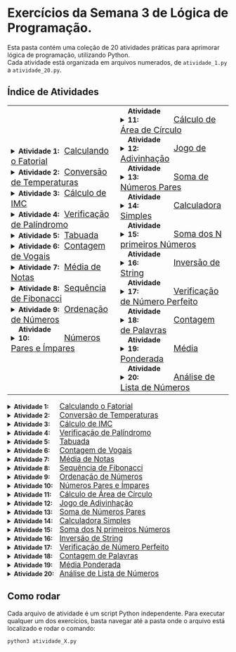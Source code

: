 # Exercícios da Semana 3 de Lógica de Programação.

Esta pasta contém uma coleção de 20 atividades práticas para aprimorar lógica de programação, utilizando Python.  
Cada atividade está organizada em arquivos numerados, de `atividade_1.py` a `atividade_20.py`.

## Índice de Atividades

<table class="activity-table">
  <tr>
    <td class="activity-column">
      <details>
        <summary>
          <strong style="display: inline-block; width: 100px;">Atividade 1:</strong>
          <a href="./atividade_1.py" style="font-size: 1.2em;"> 
            Calculando o Fatorial
          </a>
        </summary>
        <p style="margin-left: 26px; font-size: 1.2em;">Descrição:&nbsp;&nbsp;&nbsp;Escreva um programa que peça um número inteiro ao usuário e calcule o fatorial desse número.</p>
      </details>
      <details>
        <summary>
          <strong style="display: inline-block; width: 100px;">Atividade 2:</strong>
          <a href="./atividade_2.py" style="font-size: 1.2em;"> 
            Conversão de Temperaturas
          </a>
        </summary>
        <p style="margin-left: 26px; font-size: 1.2em;">Descrição:&nbsp;&nbsp;&nbsp; Crie um programa que converta uma temperatura dada em Celsius para Fahrenheit e Kelvin.</p>
      </details>
      <details>
        <summary>
          <strong style="display: inline-block; width: 100px;">Atividade 3:</strong>
          <a href="./atividade_3.py" style="font-size: 1.2em;"> 
            Cálculo de IMC
          </a>
        </summary>
        <p style="margin-left: 26px; font-size: 1.2em;">Descrição:&nbsp;&nbsp;&nbsp; Escreva um programa que peça o peso e a altura de uma pessoa e calcule seu Índice de Massa Corporal IMC</p>
      </details>
      <details>
        <summary>
          <strong style="display: inline-block; width: 100px;">Atividade 4:</strong>
          <a href="./atividade_4.py" style="font-size: 1.2em;"> 
            Verificação de Palíndromo
          </a>
        </summary>
        <p style="margin-left: 26px; font-size: 1.2em;">Descrição:&nbsp;&nbsp;&nbsp; Crie um programa que verifique se uma palavra ou frase é um palíndromo.</p>
      </details>
      <details>
        <summary>
          <strong style="display: inline-block; width: 100px;">Atividade 5:</strong>
          <a href="./atividade_5.py" style="font-size: 1.2em;"> 
            Tabuada
          </a>
        </summary>
        <p style="margin-left: 26px; font-size: 1.2em;">Descrição:&nbsp;&nbsp;&nbsp; Escreva um programa que exiba a tabuada de um número fornecido pelo usuário.</p>
      </details>
      <details>
        <summary>
          <strong style="display: inline-block; width: 100px;">Atividade 6:</strong>
          <a href="./atividade_6.py" style="font-size: 1.2em;"> 
            Contagem de Vogais
          </a>
        </summary>
        <p style="margin-left: 26px; font-size: 1.2em;">Descrição:&nbsp;&nbsp;&nbsp; Crie um programa que peça uma frase ao usuário e conte quantas vogais (a, e, i, o, u) ela contém.</p>
      </details>
      <details>
        <summary>
          <strong style="display: inline-block; width: 100px;">Atividade 7:</strong>
          <a href="./atividade_7.py" style="font-size: 1.2em;"> 
            Média de Notas
          </a>
        </summary>
        <p style="margin-left: 26px; font-size: 1.2em;">Descrição:&nbsp;&nbsp;&nbsp; Desenvolva um programa que calcule a média de várias notas inseridas pelo usuário. O programa deve parar de pedir notas quando o usuário digitar -1.</p>
      </details>
      <details>
        <summary>
          <strong style="display: inline-block; width: 100px;">Atividade 8:</strong>
          <a href="./atividade_8.py" style="font-size: 1.2em;"> 
            Sequência de Fibonacci
          </a>
        </summary>
        <p style="margin-left: 26px; font-size: 1.2em;">Descrição:&nbsp;&nbsp;&nbsp; Escreva um programa que mostre os primeiros n números da sequência de Fibonacci, onde n é informado pelo usuário.</p>
      </details>
      <details>
        <summary>
          <strong style="display: inline-block; width: 100px;">Atividade 9:</strong>
          <a href="./atividade_9.py" style="font-size: 1.2em;"> 
            Ordenação de Números
          </a>
        </summary>
        <p style="margin-left: 26px; font-size: 1.2em;">Descrição:&nbsp;&nbsp;&nbsp; Crie um programa que leia três números diferentes e os imprima em ordem crescente.</p>
      </details>
      <details>
        <summary>
          <strong style="display: inline-block; width: 100px;">Atividade 10:</strong>
          <a href="./atividade_10.py" style="font-size: 1.2em; "> 
            Números Pares e Ímpares
          </a>
        </summary>
        <p style="margin-left: 26px; font-size: 1.2em;">Descrição:&nbsp;&nbsp;&nbsp; Escreva um programa que peça ao usuário um número inteiro e informe se ele é par ou ímpar.</p>
      </details>
    </td>
    <td class="activity-column">
      <details>
        <summary>
          <strong style="display: inline-block; width: 100px;">Atividade 11:</strong>
          <a href="./atividade_11.py" style="font-size: 1.2em;"> 
            Cálculo de Área de Círculo
          </a>
      </summary>
        <p style="margin-left: 26px; font-size: 1.2em;">Descrição:&nbsp;&nbsp;&nbsp; Desenvolva um programa que calcule a área de um círculo a partir do raio fornecido pelo usuário.</p>
      </details>
      <details>
        <summary>
          <strong style="display: inline-block; width: 100px;">Atividade 12:</strong>
          <a href="./atividade_12.py" style="font-size: 1.2em;"> 
            Jogo de Adivinhação
          </a>
        </summary>
        <p style="margin-left: 26px; font-size: 1.2em;">Descrição:&nbsp;&nbsp;&nbsp; Crie um jogo onde o programa escolhe um número aleatório entre 1 e 100, e o usuário deve adivinhar qual é o número.</p>
      </details>
      <details>
        <summary>
          <strong style="display: inline-block; width: 100px;">Atividade 13:</strong>
          <a href="./atividade_13.py" style="font-size: 1.2em;"> 
            Soma de Números Pares
          </a>
        </summary>
        <p style="margin-left: 26px; font-size: 1.2em;">Descrição:&nbsp;&nbsp;&nbsp; Escreva um programa que calcule a soma de todos os números pares entre 1 e 100.</p>
      </details>
      <details>
        <summary>
          <strong style="display: inline-block; width: 100px;">Atividade 14:</strong>
          <a href="./atividade_14.py" style="font-size: 1.2em;"> 
            Calculadora Simples
          </a>
        </summary>
        <p style="margin-left: 26px; font-size: 1.2em;">Descrição:&nbsp;&nbsp;&nbsp; Crie um programa que funcione como uma calculadora simples, pedindo ao usuário dois números e a operação que deseja realizar.</p>
      </details>
      <details>
        <summary>
          <strong style="display: inline-block; width: 100px;">Atividade 15:</strong>
          <a href="./atividade_15.py" style="font-size: 1.2em;"> 
            Soma dos N primeiros Números
          </a>
        </summary>
        <p style="margin-left: 26px; font-size: 1.2em;">Descrição:&nbsp;&nbsp;&nbsp; Escreva um programa que peça ao usuário um número n e calcule a soma dos primeiros n números naturais.</p>
      </details>
      <details>
        <summary>
          <strong style="display: inline-block; width: 100px;">Atividade 16:</strong>
          <a href="./atividade_16.py" style="font-size: 1.2em;"> 
            Inversão de String
          </a>
        </summary>
        <p style="margin-left: 26px; font-size: 1.2em;">Descrição:&nbsp;&nbsp;&nbsp; Crie um programa que peça uma string ao usuário e a exiba invertida.</p>
      </details>
      <details>
        <summary>
          <strong style="display: inline-block; width: 100px;">Atividade 17:</strong>
          <a href="./atividade_17.py" style="font-size: 1.2em;"> 
            Verificação de Número Perfeito
          </a>
        </summary>
        <p style="margin-left: 26px; font-size: 1.2em;">Descrição:&nbsp;&nbsp;&nbsp; Escreva um programa que verifique se um número dado é um número perfeito.</p>
      </details>
      <details>
        <summary>
          <strong style="display: inline-block; width: 100px;">Atividade 18:</strong>
          <a href="./atividade_18.py" style="font-size: 1.2em;"> 
            Contagem de Palavras
          </a>
        </summary>
        <p style="margin-left: 26px; font-size: 1.2em;">Descrição:&nbsp;&nbsp;&nbsp; Desenvolva um programa que conte quantas palavras há em uma frase fornecida pelo usuário.</p>
      </details>
      <details>
        <summary>
          <strong style="display: inline-block; width: 100px;">Atividade 19:</strong>
          <a href="./atividade_19.py" style="font-size: 1.2em;"> 
            Média Ponderada
          </a>
        </summary>
        <p style="margin-left: 26px; font-size: 1.2em;">Descrição:&nbsp;&nbsp;&nbsp; Crie um programa que calcule a média ponderada de três notas fornecidas pelo usuário, considerando os pesos 2, 3 e 5.</p>
      </details>
      <details>
        <summary>
          <strong style="display: inline-block; width: 100px;">Atividade 20:</strong>
          <a href="./atividade_20.py" style="font-size: 1.2em;"> 
            Análise de Lista de Números
          </a>
        </summary>
        <p style="margin-left: 26px; font-size: 1.2em;">Descrição:&nbsp;&nbsp;&nbsp; Escreva um programa que peça ao usuário uma lista de números e, ao final, exiba o maior, o menor, e a média dos números inseridos.</p>
      </details>
    </td>
  </tr>
</table>

<details>
  <summary>
    <strong style="display: inline-block; width: 100px;">Atividade 1:</strong>
    <a href="./atividade_1.py" style="font-size: 1.2em;"> 
      Calculando o Fatorial
    </a>
  </summary>
  <p style="margin-left: 26px; font-size: 1.2em;">Descrição:&nbsp;&nbsp;&nbsp;&nbsp;&nbsp;&nbsp;Escreva um programa que peça um número inteiro ao usuário e calcule o fatorial desse número.</p>
</details>

<details>
  <summary>
    <strong style="display: inline-block; width: 100px;">Atividade 2:</strong>
    <a href="./atividade_2.py" style="font-size: 1.2em;"> 
      Conversão de Temperaturas
    </a>
  </summary>
  <p style="margin-left: 26px; font-size: 1.2em;">Descrição:&nbsp;&nbsp;&nbsp; Crie um programa que converta uma temperatura dada em Celsius para Fahrenheit e Kelvin.</p>
</details>

<details>
  <summary>
    <strong style="display: inline-block; width: 100px;">Atividade 3:</strong>
    <a href="./atividade_3.py" style="font-size: 1.2em;"> 
      Cálculo de IMC
    </a>
  </summary>
  <p style="margin-left: 26px; font-size: 1.2em;">Descrição:&nbsp;&nbsp;&nbsp; Escreva um programa que peça o peso e a altura de uma pessoa e calcule seu Índice de Massa Corporal IMC</p>
</details>

<details>
  <summary>
    <strong style="display: inline-block; width: 100px;">Atividade 4:</strong>
    <a href="./atividade_4.py" style="font-size: 1.2em;"> 
      Verificação de Palíndromo
    </a>
  </summary>
  <p style="margin-left: 26px; font-size: 1.2em;">Descrição:&nbsp;&nbsp;&nbsp; Crie um programa que verifique se uma palavra ou frase é um palíndromo.</p>
</details>

<details>
  <summary>
    <strong style="display: inline-block; width: 100px;">Atividade 5:</strong>
    <a href="./atividade_5.py" style="font-size: 1.2em;"> 
      Tabuada
    </a>
  </summary>
  <p style="margin-left: 26px; font-size: 1.2em;">Descrição:&nbsp;&nbsp;&nbsp; Escreva um programa que exiba a tabuada de um número fornecido pelo usuário.</p>
</details>

<details>
  <summary>
    <strong style="display: inline-block; width: 100px;">Atividade 6:</strong>
    <a href="./atividade_6.py" style="font-size: 1.2em;"> 
      Contagem de Vogais
    </a>
  </summary>
  <p style="margin-left: 26px; font-size: 1.2em;">Descrição:&nbsp;&nbsp;&nbsp; Crie um programa que peça uma frase ao usuário e conte quantas vogais (a, e, i, o, u) ela contém.</p>
</details>

<details>
  <summary>
    <strong style="display: inline-block; width: 100px;">Atividade 7:</strong>
    <a href="./atividade_7.py" style="font-size: 1.2em;"> 
      Média de Notas
    </a>
  </summary>
  <p style="margin-left: 26px; font-size: 1.2em;">Descrição:&nbsp;&nbsp;&nbsp; Desenvolva um programa que calcule a média de várias notas inseridas pelo usuário. O programa deve parar de pedir notas quando o usuário digitar -1.</p>
</details>

<details>
  <summary>
    <strong style="display: inline-block; width: 100px;">Atividade 8:</strong>
    <a href="./atividade_8.py" style="font-size: 1.2em;"> 
      Sequência de Fibonacci
    </a>
  </summary>
  <p style="margin-left: 26px; font-size: 1.2em;">Descrição:&nbsp;&nbsp;&nbsp; Escreva um programa que mostre os primeiros n números da sequência de Fibonacci, onde n é informado pelo usuário.</p>
</details>

<details>
  <summary>
    <strong style="display: inline-block; width: 100px;">Atividade 9:</strong>
    <a href="./atividade_9.py" style="font-size: 1.2em;"> 
      Ordenação de Números
    </a>
  </summary>
  <p style="margin-left: 26px; font-size: 1.2em;">Descrição:&nbsp;&nbsp;&nbsp; Crie um programa que leia três números diferentes e os imprima em ordem crescente.</p>
</details>

<details>
  <summary>
    <strong style="display: inline-block; width: 100px;">Atividade 10:</strong>
    <a href="./atividade_10.py" style="font-size: 1.2em; "> 
      Números Pares e Ímpares
    </a>
  </summary>
  <p style="margin-left: 26px; font-size: 1.2em;">Descrição:&nbsp;&nbsp;&nbsp; Escreva um programa que peça ao usuário um número inteiro e informe se ele é par ou ímpar.</p>
</details>

<details>
  <summary>
    <strong style="display: inline-block; width: 100px;">Atividade 11:</strong>
    <a href="./atividade_11.py" style="font-size: 1.2em;"> 
      Cálculo de Área de Círculo
    </a>
  </summary>
  <p style="margin-left: 26px; font-size: 1.2em;">Descrição:&nbsp;&nbsp;&nbsp; Desenvolva um programa que calcule a área de um círculo a partir do raio fornecido pelo usuário.</p>
</details>

<details>
  <summary>
    <strong style="display: inline-block; width: 100px;">Atividade 12:</strong>
    <a href="./atividade_12.py" style="font-size: 1.2em;"> 
      Jogo de Adivinhação
    </a>
  </summary>
  <p style="margin-left: 26px; font-size: 1.2em;">Descrição:&nbsp;&nbsp;&nbsp; Crie um jogo onde o programa escolhe um número aleatório entre 1 e 100, e o usuário deve adivinhar qual é o número.</p>
</details>

<details>
  <summary>
    <strong style="display: inline-block; width: 100px;">Atividade 13:</strong>
    <a href="./atividade_13.py" style="font-size: 1.2em;"> 
      Soma de Números Pares
    </a>
  </summary>
  <p style="margin-left: 26px; font-size: 1.2em;">Descrição:&nbsp;&nbsp;&nbsp; Escreva um programa que calcule a soma de todos os números pares entre 1 e 100.</p>
</details>

<details>
  <summary>
    <strong style="display: inline-block; width: 100px;">Atividade 14:</strong>
    <a href="./atividade_14.py" style="font-size: 1.2em;"> 
      Calculadora Simples
    </a>
  </summary>
  <p style="margin-left: 26px; font-size: 1.2em;">Descrição:&nbsp;&nbsp;&nbsp; Crie um programa que funcione como uma calculadora simples, pedindo ao usuário dois números e a operação que deseja realizar.</p>
</details>

<details>
  <summary>
    <strong style="display: inline-block; width: 100px;">Atividade 15:</strong>
    <a href="./atividade_15.py" style="font-size: 1.2em;"> 
      Soma dos N primeiros Números
    </a>
  </summary>
  <p style="margin-left: 26px; font-size: 1.2em;">Descrição:&nbsp;&nbsp;&nbsp; Escreva um programa que peça ao usuário um número n e calcule a soma dos primeiros n números naturais.</p>
</details>

<details>
  <summary>
    <strong style="display: inline-block; width: 100px;">Atividade 16:</strong>
    <a href="./atividade_16.py" style="font-size: 1.2em;"> 
      Inversão de String
    </a>
  </summary>
  <p style="margin-left: 26px; font-size: 1.2em;">Descrição:&nbsp;&nbsp;&nbsp; Crie um programa que peça uma string ao usuário e a exiba invertida.</p>
</details>

<details>
  <summary>
    <strong style="display: inline-block; width: 100px;">Atividade 17:</strong>
    <a href="./atividade_17.py" style="font-size: 1.2em;"> 
      Verificação de Número Perfeito
    </a>
  </summary>
  <p style="margin-left: 26px; font-size: 1.2em;">Descrição:&nbsp;&nbsp;&nbsp; Escreva um programa que verifique se um número dado é um número perfeito.</p>
</details>

<details>
  <summary>
    <strong style="display: inline-block; width: 100px;">Atividade 18:</strong>
    <a href="./atividade_18.py" style="font-size: 1.2em;"> 
      Contagem de Palavras
    </a>
  </summary>
  <p style="margin-left: 26px; font-size: 1.2em;">Descrição:&nbsp;&nbsp;&nbsp; Desenvolva um programa que conte quantas palavras há em uma frase fornecida pelo usuário.</p>
</details>

<details>
  <summary>
    <strong style="display: inline-block; width: 100px;">Atividade 19:</strong>
    <a href="./atividade_19.py" style="font-size: 1.2em;"> 
      Média Ponderada
    </a>
  </summary>
  <p style="margin-left: 26px; font-size: 1.2em;">Descrição:&nbsp;&nbsp;&nbsp; Crie um programa que calcule a média ponderada de três notas fornecidas pelo usuário, considerando os pesos 2, 3 e 5.</p>
</details>

<details>
  <summary>
    <strong style="display: inline-block; width: 100px;">Atividade 20:</strong>
    <a href="./atividade_20.py" style="font-size: 1.2em;"> 
      Análise de Lista de Números
    </a>
  </summary>
  <p style="margin-left: 26px; font-size: 1.2em;">Descrição:&nbsp;&nbsp;&nbsp; Escreva um programa que peça ao usuário uma lista de números e, ao final, exiba o maior, o menor, e a média dos números inseridos.</p>
</details>


## Como rodar
Cada arquivo de atividade é um script Python independente. Para executar qualquer um dos exercícios, basta navegar até a pasta onde o arquivo está localizado e rodar o comando:

```
python3 atividade_X.py
```
